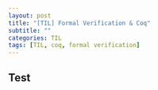 ```yaml
---
layout: post
title: "[TIL] Formal Verification & Coq"
subtitle: ""
categories: TIL
tags: [TIL, coq, formal verification]
---
```


## Test
